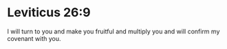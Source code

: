 # Leviticus 26:9

I will turn to you and make you fruitful and multiply you and will confirm my covenant with you.
